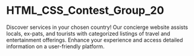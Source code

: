 # HTML_CSS_Contest_Group_20
Discover services in your chosen country! Our concierge website assists locals, ex-pats, and tourists with categorized listings of travel and entertainment offerings. Enhance your experience and access detailed information on a user-friendly platform.
